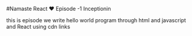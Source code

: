 #Namaste React ❤️
Episode -1 Inceptionin 

this is episode we write hello world program through
html and 
javascript
and 
React  using cdn links
